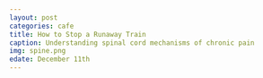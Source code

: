 ```yaml
---
layout: post
categories: cafe
title: How to Stop a Runaway Train
caption: Understanding spinal cord mechanisms of chronic pain
img: spine.png
edate: December 11th
---
```

